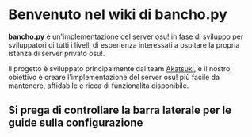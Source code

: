 # Benvenuto nel wiki di bancho.py

**bancho.py** è un'implementazione del server osu! in fase di sviluppo per sviluppatori di tutti i livelli
di esperienza interessati a ospitare la propria istanza di server privato osu!.

Il progetto è sviluppato principalmente dal team [Akatsuki](https://akatsuki.pw/),
e il nostro obiettivo è creare l'implementazione del server osu! più facile da mantenere, affidabile e ricca di funzionalità disponibile.

## Si prega di controllare la barra laterale per le guide sulla configurazione


